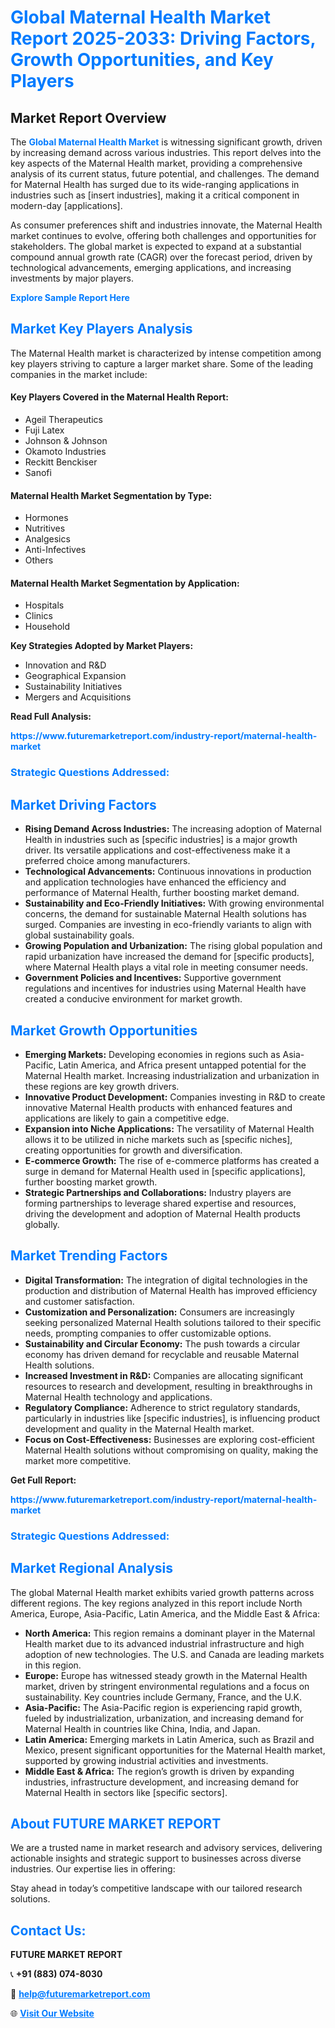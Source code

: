 <h1 style="color: #007BFF;">Global Maternal Health Market Report 2025-2033: Driving Factors, Growth Opportunities, and Key Players</h1>

<section id="overview">
<h2>Market Report Overview</h2>
<p>The <a href="https://www.futuremarketreport.com/industry-report/maternal-health-market" style="color: #007BFF; text-decoration: none;"><strong>Global Maternal Health Market</strong></a> is witnessing significant growth, driven by increasing demand across various industries. This report delves into the key aspects of the Maternal Health market, providing a comprehensive analysis of its current status, future potential, and challenges. The demand for Maternal Health has surged due to its wide-ranging applications in industries such as [insert industries], making it a critical component in modern-day [applications].</p>
<p>As consumer preferences shift and industries innovate, the Maternal Health market continues to evolve, offering both challenges and opportunities for stakeholders. The global market is expected to expand at a substantial compound annual growth rate (CAGR) over the forecast period, driven by technological advancements, emerging applications, and increasing investments by major players.</p>
</section>

<section id="overview">
<p><a href="https://www.futuremarketreport.com/request-sample/reportId=63622" style="color: #007BFF; text-decoration: none;"><strong>Explore Sample Report Here</strong></a></p>
</section>

<section id="key-players">
<h2 style="color: #007BFF;">Market Key Players Analysis</h2>
<p>The Maternal Health market is characterized by intense competition among key players striving to capture a larger market share. Some of the leading companies in the market include:</p>
<h4>Key Players Covered in the Maternal Health Report:</h4>
<ul><li>Ageil Therapeutics</li><li>Fuji Latex</li><li>Johnson &amp; Johnson</li><li>Okamoto Industries</li><li>Reckitt Benckiser</li><li>Sanofi</li></ul>
<h4>Maternal Health Market Segmentation by Type:</h4>
<ul><li>Hormones</li><li>Nutritives</li><li>Analgesics</li><li>Anti-Infectives</li><li>Others</li></ul>

<h4>Maternal Health Market Segmentation by Application:</h4>
<ul><li>Hospitals</li><li>Clinics</li><li>Household</li></ul>
<p><strong>Key Strategies Adopted by Market Players:</strong></p>
<ul>
<li>Innovation and R&D</li>
<li>Geographical Expansion</li>
<li>Sustainability Initiatives</li>
<li>Mergers and Acquisitions</li>
</ul>
</section>

<section>
<p><strong>Read Full Analysis: </strong></p><a href="https://www.futuremarketreport.com/industry-report/maternal-health-market" style="color: #007BFF; text-decoration: none;"><strong>https://www.futuremarketreport.com/industry-report/maternal-health-market</strong></a>
<h3 style="color: #007BFF;">Strategic Questions Addressed:</h3>
</section>

<section id="driving-factors">
<h2 style="color: #007BFF;">Market Driving Factors</h2>
<ul>
<li><strong>Rising Demand Across Industries:</strong> The increasing adoption of Maternal Health in industries such as [specific industries] is a major growth driver. Its versatile applications and cost-effectiveness make it a preferred choice among manufacturers.</li>
<li><strong>Technological Advancements:</strong> Continuous innovations in production and application technologies have enhanced the efficiency and performance of Maternal Health, further boosting market demand.</li>
<li><strong>Sustainability and Eco-Friendly Initiatives:</strong> With growing environmental concerns, the demand for sustainable Maternal Health solutions has surged. Companies are investing in eco-friendly variants to align with global sustainability goals.</li>
<li><strong>Growing Population and Urbanization:</strong> The rising global population and rapid urbanization have increased the demand for [specific products], where Maternal Health plays a vital role in meeting consumer needs.</li>
<li><strong>Government Policies and Incentives:</strong> Supportive government regulations and incentives for industries using Maternal Health have created a conducive environment for market growth.</li>
</ul>
</section>

<section id="growth-opportunities">
<h2 style="color: #007BFF;">Market Growth Opportunities</h2>
<ul>
<li><strong>Emerging Markets:</strong> Developing economies in regions such as Asia-Pacific, Latin America, and Africa present untapped potential for the Maternal Health market. Increasing industrialization and urbanization in these regions are key growth drivers.</li>
<li><strong>Innovative Product Development:</strong> Companies investing in R&D to create innovative Maternal Health products with enhanced features and applications are likely to gain a competitive edge.</li>
<li><strong>Expansion into Niche Applications:</strong> The versatility of Maternal Health allows it to be utilized in niche markets such as [specific niches], creating opportunities for growth and diversification.</li>
<li><strong>E-commerce Growth:</strong> The rise of e-commerce platforms has created a surge in demand for Maternal Health used in [specific applications], further boosting market growth.</li>
<li><strong>Strategic Partnerships and Collaborations:</strong> Industry players are forming partnerships to leverage shared expertise and resources, driving the development and adoption of Maternal Health products globally.</li>
</ul>
</section>

<section id="trending-factors">
<h2 style="color: #007BFF;">Market Trending Factors</h2>
<ul>
<li><strong>Digital Transformation:</strong> The integration of digital technologies in the production and distribution of Maternal Health has improved efficiency and customer satisfaction.</li>
<li><strong>Customization and Personalization:</strong> Consumers are increasingly seeking personalized Maternal Health solutions tailored to their specific needs, prompting companies to offer customizable options.</li>
<li><strong>Sustainability and Circular Economy:</strong> The push towards a circular economy has driven demand for recyclable and reusable Maternal Health solutions.</li>
<li><strong>Increased Investment in R&D:</strong> Companies are allocating significant resources to research and development, resulting in breakthroughs in Maternal Health technology and applications.</li>
<li><strong>Regulatory Compliance:</strong> Adherence to strict regulatory standards, particularly in industries like [specific industries], is influencing product development and quality in the Maternal Health market.</li>
<li><strong>Focus on Cost-Effectiveness:</strong> Businesses are exploring cost-efficient Maternal Health solutions without compromising on quality, making the market more competitive.</li>
</ul>
</section>

<section>
<p><strong>Get Full Report: </strong></p><a href="https://www.futuremarketreport.com/industry-report/maternal-health-market" style="color: #007BFF; text-decoration: none;"><strong>https://www.futuremarketreport.com/industry-report/maternal-health-market</strong></a>
<h3 style="color: #007BFF;">Strategic Questions Addressed:</h3>
</section>


<section id="regional-analysis">
<h2 style="color: #007BFF;">Market Regional Analysis</h2>
<p>The global Maternal Health market exhibits varied growth patterns across different regions. The key regions analyzed in this report include North America, Europe, Asia-Pacific, Latin America, and the Middle East & Africa:</p>
<ul>
<li><strong>North America:</strong> This region remains a dominant player in the Maternal Health market due to its advanced industrial infrastructure and high adoption of new technologies. The U.S. and Canada are leading markets in this region.</li>
<li><strong>Europe:</strong> Europe has witnessed steady growth in the Maternal Health market, driven by stringent environmental regulations and a focus on sustainability. Key countries include Germany, France, and the U.K.</li>
<li><strong>Asia-Pacific:</strong> The Asia-Pacific region is experiencing rapid growth, fueled by industrialization, urbanization, and increasing demand for Maternal Health in countries like China, India, and Japan.</li>
<li><strong>Latin America:</strong> Emerging markets in Latin America, such as Brazil and Mexico, present significant opportunities for the Maternal Health market, supported by growing industrial activities and investments.</li>
<li><strong>Middle East & Africa:</strong> The region’s growth is driven by expanding industries, infrastructure development, and increasing demand for Maternal Health in sectors like [specific sectors].</li>
</ul>
</section>

<footer>
<h2 style="color: #007BFF;">About FUTURE MARKET REPORT</h2>
<p>We are a trusted name in market research and advisory services, delivering actionable insights and strategic support to businesses across diverse industries. Our expertise lies in offering:</p>

<p>Stay ahead in today’s competitive landscape with our tailored research solutions.</p>

<h2 style="color: #007BFF;">Contact Us:</h2>
<p><strong>FUTURE MARKET REPORT</strong></p>
<p>📞 <strong>+91 (883) 074-8030</strong></p>
<p>📧 <strong><a href="mailto:help@futuremarketreport.com" style="color: #007BFF;">help@futuremarketreport.com</a></strong></p>
<p>🌐 <strong><a href="https://www.futuremarketreport.com/" style="color: #007BFF;">Visit Our Website</a></strong></p>
</footer>